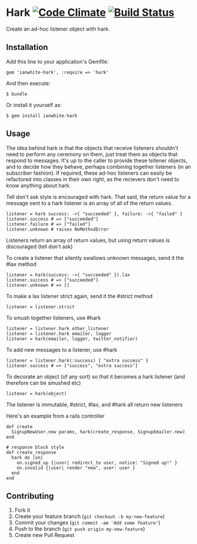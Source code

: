 # Hark [![Code Climate](https://codeclimate.com/github/ianwhite/hark.png)](https://codeclimate.com/github/ianwhite/hark) [![Build Status](https://travis-ci.org/ianwhite/hark.png)](https://travis-ci.org/ianwhite/hark)

Create an ad-hoc listener object with hark.

## Installation

Add this line to your application's Gemfile:

    gem 'ianwhite-hark', :require => 'hark'

And then execute:

    $ bundle

Or install it yourself as:

    $ gem install ianwhite-hark

## Usage

The idea behind hark is that the objects that receive listeners shouldn't need to perform any ceremony on
them, just treat them as objects that respond to messages.  It's up to the caller to provide these lsitener objects,
and to decide how they behave, perhaps combining together listeners (in an subscriber fashion).  If required, these ad-hoc
listeners can easily be refactored into classes in their own right, as the recievers don't need to know anything about
hark.

Tell don't ask style is encouraged with hark.  That said, the return value for a message sent to a hark listener is an array of all of the return values.

    listener = hark success: ->{ "succeeded" }, failure: ->{ "failed" }
    listener.success # => ["succeeded"]
    listener.failure # => ["failed"]
    listener.unknown # raises NoMethodError

Listeners return an array of return values, but using return values is discouraged (tell don't ask)

To create a listener that silently swallows unknown messages, send it the #lax method

    listener = hark(success: ->{ "succeeded" }).lax
    listener.success # => ["succeeded"]
    listener.unknown # => []

To make a lax listener strict again, send it the #strict method

    listener = listener.strict

To smush together listeners, use #hark

    listener = listener.hark other_listener
    listener = listener.hark emailer, logger
    listener = hark(emailer, logger, twitter_notifier)

To add new messages to a listener, use #hark

    listener = listener.hark(:success) { "extra success" }
    listener.success # => ["success", "extra success"]

To decorate an object (of any sort) so that it becomes a hark listener (and therefore can be smushed etc)

    listener = hark(object)

The listener is immutable, #strict, #lax, and #hark all return new listeners

Here's an example from a rails controller

    def create
      SignupNewUser.new params, hark(create_response, SignupEmailer.new)
    end

    # response block style
    def create_response
      hark do |on|
        on.signed_up {|user| redirect_to user, notice: "Signed up!" }
        on.invalid {|user| render "new", user: user }
      end
    end

## Contributing

1. Fork it
2. Create your feature branch (`git checkout -b my-new-feature`)
3. Commit your changes (`git commit -am 'Add some feature'`)
4. Push to the branch (`git push origin my-new-feature`)
5. Create new Pull Request
